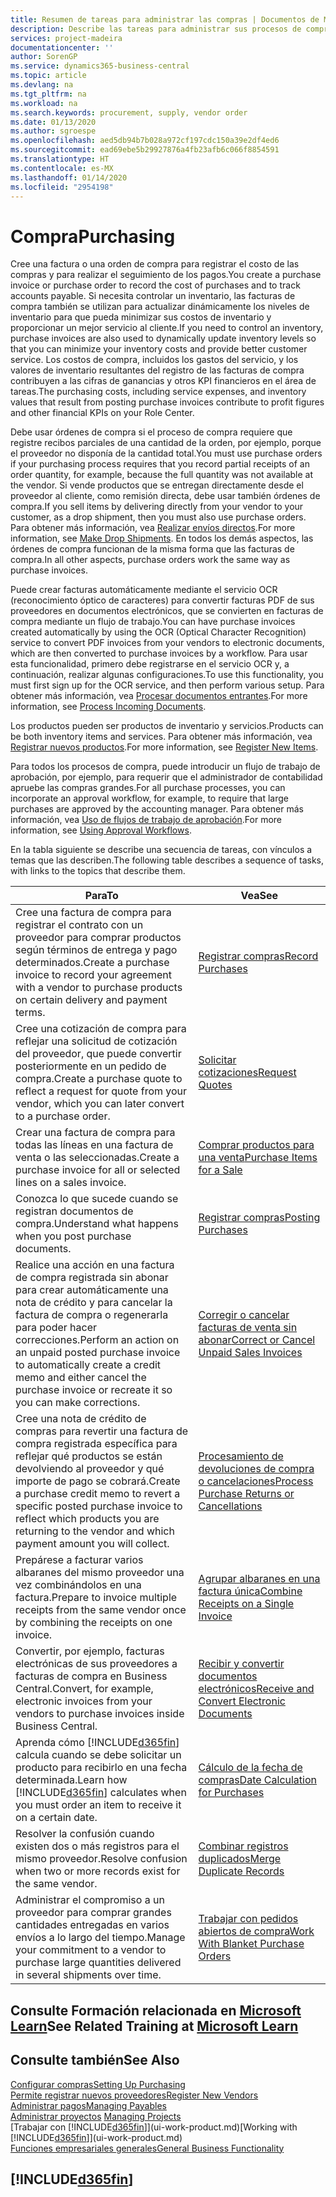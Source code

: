 ```yaml
---
title: Resumen de tareas para administrar las compras | Documentos de Microsoft
description: Describe las tareas para administrar sus procesos de compra o aprovisionamiento, incluido el modo en que funcionan las facturas de compra y los pedidos de compra.
services: project-madeira
documentationcenter: ''
author: SorenGP
ms.service: dynamics365-business-central
ms.topic: article
ms.devlang: na
ms.tgt_pltfrm: na
ms.workload: na
ms.search.keywords: procurement, supply, vendor order
ms.date: 01/13/2020
ms.author: sgroespe
ms.openlocfilehash: aed5db94b7b028a972cf197cdc150a39e2df4ed6
ms.sourcegitcommit: ead69ebe5b29927876a4fb23afb6c066f8854591
ms.translationtype: HT
ms.contentlocale: es-MX
ms.lasthandoff: 01/14/2020
ms.locfileid: "2954198"
---
```

# <a name="purchasing"></a><span data-ttu-id="8924e-103">Compra</span><span class="sxs-lookup"><span data-stu-id="8924e-103">Purchasing</span></span>
<span data-ttu-id="8924e-104">Cree una factura o una orden de compra para registrar el costo de las compras y para realizar el seguimiento de los pagos.</span><span class="sxs-lookup"><span data-stu-id="8924e-104">You create a purchase invoice or purchase order to record the cost of purchases and to track accounts payable.</span></span> <span data-ttu-id="8924e-105">Si necesita controlar un inventario, las facturas de compra también se utilizan para actualizar dinámicamente los niveles de inventario para que pueda minimizar sus costos de inventario y proporcionar un mejor servicio al cliente.</span><span class="sxs-lookup"><span data-stu-id="8924e-105">If you need to control an inventory, purchase invoices are also used to dynamically update inventory levels so that you can minimize your inventory costs and provide better customer service.</span></span> <span data-ttu-id="8924e-106">Los costos de compra, incluidos los gastos del servicio, y los valores de inventario resultantes del registro de las facturas de compra contribuyen a las cifras de ganancias y otros KPI financieros en el área de tareas.</span><span class="sxs-lookup"><span data-stu-id="8924e-106">The purchasing costs, including service expenses, and inventory values that result from posting purchase invoices contribute to profit figures and other financial KPIs on your Role Center.</span></span>

<span data-ttu-id="8924e-107">Debe usar órdenes de compra si el proceso de compra requiere que registre recibos parciales de una cantidad de la orden, por ejemplo, porque el proveedor no disponía de la cantidad total.</span><span class="sxs-lookup"><span data-stu-id="8924e-107">You must use purchase orders if your purchasing process requires that you record partial receipts of an order quantity, for example, because the full quantity was not available at the vendor.</span></span> <span data-ttu-id="8924e-108">Si vende productos que se entregan directamente desde el proveedor al cliente, como remisión directa, debe usar también órdenes de compra.</span><span class="sxs-lookup"><span data-stu-id="8924e-108">If you sell items by delivering directly from your vendor to your customer, as a drop shipment, then you must also use purchase orders.</span></span> <span data-ttu-id="8924e-109">Para obtener más información, vea [Realizar envíos directos](sales-how-drop-shipment.md).</span><span class="sxs-lookup"><span data-stu-id="8924e-109">For more information, see [Make Drop Shipments](sales-how-drop-shipment.md).</span></span> <span data-ttu-id="8924e-110">En todos los demás aspectos, las órdenes de compra funcionan de la misma forma que las facturas de compra.</span><span class="sxs-lookup"><span data-stu-id="8924e-110">In all other aspects, purchase orders work the same way as purchase invoices.</span></span>

<span data-ttu-id="8924e-111">Puede crear facturas automáticamente mediante el servicio OCR (reconocimiento óptico de caracteres) para convertir facturas PDF de sus proveedores en documentos electrónicos, que se convierten en facturas de compra mediante un flujo de trabajo.</span><span class="sxs-lookup"><span data-stu-id="8924e-111">You can have purchase invoices created automatically by using the OCR (Optical Character Recognition) service to convert PDF invoices from your vendors to electronic documents, which are then converted to purchase invoices by a workflow.</span></span> <span data-ttu-id="8924e-112">Para usar esta funcionalidad, primero debe registrarse en el servicio OCR y, a continuación, realizar algunas configuraciones.</span><span class="sxs-lookup"><span data-stu-id="8924e-112">To use this functionality, you must first sign up for the OCR service, and then perform various setup.</span></span> <span data-ttu-id="8924e-113">Para obtener más información, vea [Procesar documentos entrantes](across-process-income-documents.md).</span><span class="sxs-lookup"><span data-stu-id="8924e-113">For more information, see [Process Incoming Documents](across-process-income-documents.md).</span></span>      

<span data-ttu-id="8924e-114">Los productos pueden ser productos de inventario y servicios.</span><span class="sxs-lookup"><span data-stu-id="8924e-114">Products can be both inventory items and services.</span></span> <span data-ttu-id="8924e-115">Para obtener más información, vea [Registrar nuevos productos](inventory-how-register-new-items.md).</span><span class="sxs-lookup"><span data-stu-id="8924e-115">For more information, see [Register New Items](inventory-how-register-new-items.md).</span></span>

<span data-ttu-id="8924e-116">Para todos los procesos de compra, puede introducir un flujo de trabajo de aprobación, por ejemplo, para requerir que el administrador de contabilidad apruebe las compras grandes.</span><span class="sxs-lookup"><span data-stu-id="8924e-116">For all purchase processes, you can incorporate an approval workflow, for example, to require that large purchases are approved by the accounting manager.</span></span> <span data-ttu-id="8924e-117">Para obtener más información, vea [Uso de flujos de trabajo de aprobación](across-how-use-approval-workflows.md).</span><span class="sxs-lookup"><span data-stu-id="8924e-117">For more information, see [Using Approval Workflows](across-how-use-approval-workflows.md).</span></span>

<span data-ttu-id="8924e-118">En la tabla siguiente se describe una secuencia de tareas, con vínculos a temas que las describen.</span><span class="sxs-lookup"><span data-stu-id="8924e-118">The following table describes a sequence of tasks, with links to the topics that describe them.</span></span>

| <span data-ttu-id="8924e-119">Para</span><span class="sxs-lookup"><span data-stu-id="8924e-119">To</span></span> | <span data-ttu-id="8924e-120">Vea</span><span class="sxs-lookup"><span data-stu-id="8924e-120">See</span></span> |
| --- | --- |
| <span data-ttu-id="8924e-121">Cree una factura de compra para registrar el contrato con un proveedor para comprar productos según términos de entrega y pago determinados.</span><span class="sxs-lookup"><span data-stu-id="8924e-121">Create a purchase invoice to record your agreement with a vendor to purchase products on certain delivery and payment terms.</span></span> |[<span data-ttu-id="8924e-122">Registrar compras</span><span class="sxs-lookup"><span data-stu-id="8924e-122">Record Purchases</span></span>](purchasing-how-record-purchases.md) |
|<span data-ttu-id="8924e-123">Cree una cotización de compra para reflejar una solicitud de cotización del proveedor, que puede convertir posteriormente en un pedido de compra.</span><span class="sxs-lookup"><span data-stu-id="8924e-123">Create a purchase quote to reflect a request for quote from your vendor, which you can later convert to a purchase order.</span></span>|[<span data-ttu-id="8924e-124">Solicitar cotizaciones</span><span class="sxs-lookup"><span data-stu-id="8924e-124">Request Quotes</span></span>](purchasing-how-request-quotes.md)|
| <span data-ttu-id="8924e-125">Crear una factura de compra para todas las líneas en una factura de venta o las seleccionadas.</span><span class="sxs-lookup"><span data-stu-id="8924e-125">Create a purchase invoice for all or selected lines on a sales invoice.</span></span> |[<span data-ttu-id="8924e-126">Comprar productos para una venta</span><span class="sxs-lookup"><span data-stu-id="8924e-126">Purchase Items for a Sale</span></span>](purchasing-how-purchase-products-sale.md) |
|<span data-ttu-id="8924e-127">Conozca lo que sucede cuando se registran documentos de compra.</span><span class="sxs-lookup"><span data-stu-id="8924e-127">Understand what happens when you post purchase documents.</span></span>|[<span data-ttu-id="8924e-128">Registrar compras</span><span class="sxs-lookup"><span data-stu-id="8924e-128">Posting Purchases</span></span>](ui-post-purchases.md)|
| <span data-ttu-id="8924e-129">Realice una acción en una factura de compra registrada sin abonar para crear automáticamente una nota de crédito y para cancelar la factura de compra o regenerarla para poder hacer correcciones.</span><span class="sxs-lookup"><span data-stu-id="8924e-129">Perform an action on an unpaid posted purchase invoice to automatically create a credit memo and either cancel the purchase invoice or recreate it so you can make corrections.</span></span> |[<span data-ttu-id="8924e-130">Corregir o cancelar facturas de venta sin abonar</span><span class="sxs-lookup"><span data-stu-id="8924e-130">Correct or Cancel Unpaid Sales Invoices</span></span>](purchasing-how-correct-cancel-unpaid-purchase-invoices.md) |
| <span data-ttu-id="8924e-131">Cree una nota de crédito de compras para revertir una factura de compra registrada específica para reflejar qué productos se están devolviendo al proveedor y qué importe de pago se cobrará.</span><span class="sxs-lookup"><span data-stu-id="8924e-131">Create a purchase credit memo to revert a specific posted purchase invoice to reflect which products you are returning to the vendor and which payment amount you will collect.</span></span> |[<span data-ttu-id="8924e-132">Procesamiento de devoluciones de compra o cancelaciones</span><span class="sxs-lookup"><span data-stu-id="8924e-132">Process Purchase Returns or Cancellations</span></span>](purchasing-how-register-new-vendors.md) |
|<span data-ttu-id="8924e-133">Prepárese a facturar varios albaranes del mismo proveedor una vez combinándolos en una factura.</span><span class="sxs-lookup"><span data-stu-id="8924e-133">Prepare to invoice multiple receipts from the same vendor once by combining the receipts on one invoice.</span></span>|[<span data-ttu-id="8924e-134">Agrupar albaranes en una factura única</span><span class="sxs-lookup"><span data-stu-id="8924e-134">Combine Receipts on a Single Invoice</span></span>](purchasing-how-to-combine-receipts.md)|
|<span data-ttu-id="8924e-135">Convertir, por ejemplo, facturas electrónicas de sus proveedores a facturas de compra en Business Central.</span><span class="sxs-lookup"><span data-stu-id="8924e-135">Convert, for example, electronic invoices from your vendors to purchase invoices inside Business Central.</span></span>|[<span data-ttu-id="8924e-136">Recibir y convertir documentos electrónicos</span><span class="sxs-lookup"><span data-stu-id="8924e-136">Receive and Convert Electronic Documents</span></span>](purchasing-how-to-receive-and-convert-electronic-documents.md)|
| <span data-ttu-id="8924e-137">Aprenda cómo [!INCLUDE[d365fin](includes/d365fin_md.md)] calcula cuando se debe solicitar un producto para recibirlo en una fecha determinada.</span><span class="sxs-lookup"><span data-stu-id="8924e-137">Learn how [!INCLUDE[d365fin](includes/d365fin_md.md)] calculates when you must order an item to receive it on a certain date.</span></span>|[<span data-ttu-id="8924e-138">Cálculo de la fecha de compras</span><span class="sxs-lookup"><span data-stu-id="8924e-138">Date Calculation for Purchases</span></span>](purchasing-date-calculation-for-purchases.md)|
|<span data-ttu-id="8924e-139">Resolver la confusión cuando existen dos o más registros para el mismo proveedor.</span><span class="sxs-lookup"><span data-stu-id="8924e-139">Resolve confusion when two or more records exist for the same vendor.</span></span>|[<span data-ttu-id="8924e-140">Combinar registros duplicados</span><span class="sxs-lookup"><span data-stu-id="8924e-140">Merge Duplicate Records</span></span>](sales-how-merge-duplicate-records.md)|
|<span data-ttu-id="8924e-141">Administrar el compromiso a un proveedor para comprar grandes cantidades entregadas en varios envíos a lo largo del tiempo.</span><span class="sxs-lookup"><span data-stu-id="8924e-141">Manage your commitment to a vendor to purchase large quantities delivered in several shipments over time.</span></span>|[<span data-ttu-id="8924e-142">Trabajar con pedidos abiertos de compra</span><span class="sxs-lookup"><span data-stu-id="8924e-142">Work With Blanket Purchase Orders</span></span>](sales-how-to-create-blanket-sales-orders.md)|

## <a name="see-related-training-at-microsoft-learnlearnpathspurchase-items-services-dynamics-365-business-central"></a><span data-ttu-id="8924e-143">Consulte Formación relacionada en [Microsoft Learn](/learn/paths/purchase-items-services-dynamics-365-business-central/)</span><span class="sxs-lookup"><span data-stu-id="8924e-143">See Related Training at [Microsoft Learn](/learn/paths/purchase-items-services-dynamics-365-business-central/)</span></span>

## <a name="see-also"></a><span data-ttu-id="8924e-144">Consulte también</span><span class="sxs-lookup"><span data-stu-id="8924e-144">See Also</span></span>
[<span data-ttu-id="8924e-145">Configurar compras</span><span class="sxs-lookup"><span data-stu-id="8924e-145">Setting Up Purchasing</span></span>](purchasing-setup-purchasing.md)  
[<span data-ttu-id="8924e-146">Permite registrar nuevos proveedores</span><span class="sxs-lookup"><span data-stu-id="8924e-146">Register New Vendors</span></span>](purchasing-how-register-new-vendors.md)  
[<span data-ttu-id="8924e-147">Administrar pagos</span><span class="sxs-lookup"><span data-stu-id="8924e-147">Managing Payables</span></span>](payables-manage-payables.md)  
<span data-ttu-id="8924e-148">[Administrar proyectos](projects-manage-projects.md)  </span><span class="sxs-lookup"><span data-stu-id="8924e-148">[Managing Projects](projects-manage-projects.md)  </span></span>  
<span data-ttu-id="8924e-149">[Trabajar con [!INCLUDE[d365fin](includes/d365fin_md.md)]](ui-work-product.md)</span><span class="sxs-lookup"><span data-stu-id="8924e-149">[Working with [!INCLUDE[d365fin](includes/d365fin_md.md)]](ui-work-product.md)</span></span>  
[<span data-ttu-id="8924e-150">Funciones empresariales generales</span><span class="sxs-lookup"><span data-stu-id="8924e-150">General Business Functionality</span></span>](ui-across-business-areas.md)

## [!INCLUDE[d365fin](includes/free_trial_md.md)]  
